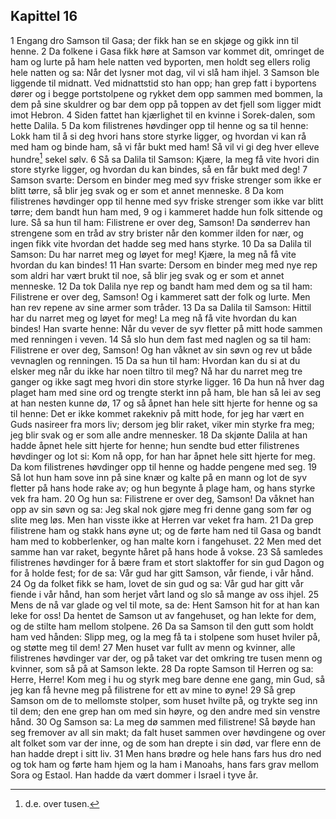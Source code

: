 ## Kapittel 16

1 Engang dro Samson til Gasa; der fikk han se en skjøge og gikk inn til henne.
2 Da folkene i Gasa fikk høre at Samson var kommet dit, omringet de ham og lurte på ham hele natten ved byporten, men holdt seg ellers rolig hele natten og sa: Når det lysner mot dag, vil vi slå ham ihjel.
3 Samson ble liggende til midnatt. Ved midnattstid sto han opp; han grep fatt i byportens dører og i begge portstolpene og rykket dem opp sammen med bommen, la dem på sine skuldrer og bar dem opp på toppen av det fjell som ligger midt imot Hebron.
4 Siden fattet han kjærlighet til en kvinne i Sorek-dalen, som hette Dalila.
5 Da kom filistrenes høvdinger opp til henne og sa til henne: Lokk ham til å si deg hvori hans store styrke ligger, og hvordan vi kan rå med ham og binde ham, så vi får bukt med ham! Så vil vi gi deg hver elleve hundre[^1] sekel sølv.
6 Så sa Dalila til Samson: Kjære, la meg få vite hvori din store styrke ligger, og hvordan du kan bindes, så en får bukt med deg!
7 Samson svarte: Dersom en binder meg med syv friske strenger som ikke er blitt tørre, så blir jeg svak og er som et annet menneske.
8 Da kom filistrenes høvdinger opp til henne med syv friske strenger som ikke var blitt tørre; dem bandt hun ham med,
9 og i kammeret hadde hun folk sittende og lure. Så sa hun til ham: Filistrene er over deg, Samson! Da sønderrev han strengene som en tråd av stry brister når den kommer ilden for nær, og ingen fikk vite hvordan det hadde seg med hans styrke.
10 Da sa Dalila til Samson: Du har narret meg og løyet for meg! Kjære, la meg nå få vite hvordan du kan bindes!
11 Han svarte: Dersom en binder meg med nye rep som aldri har vært brukt til noe, så blir jeg svak og er som et annet menneske.
12 Da tok Dalila nye rep og bandt ham med dem og sa til ham: Filistrene er over deg, Samson! Og i kammeret satt der folk og lurte. Men han rev repene av sine armer som tråder.
13 Da sa Dalila til Samson: Hittil har du narret meg og løyet for meg! La meg nå få vite hvordan du kan bindes! Han svarte henne: Når du vever de syv fletter på mitt hode sammen med renningen i veven.
14 Så slo hun dem fast med naglen og sa til ham: Filistrene er over deg, Samson! Og han våknet av sin søvn og rev ut både vevnaglen og renningen.
15 Da sa hun til ham: Hvordan kan du si at du elsker meg når du ikke har noen tiltro til meg? Nå har du narret meg tre ganger og ikke sagt meg hvori din store styrke ligger.
16 Da hun nå hver dag plaget ham med sine ord og trengte sterkt inn på ham, ble han så lei av seg at han nesten kunne dø,
17 og så åpnet han hele sitt hjerte for henne og sa til henne: Det er ikke kommet rakekniv på mitt hode, for jeg har vært en Guds nasireer fra mors liv; dersom jeg blir raket, viker min styrke fra meg; jeg blir svak og er som alle andre mennesker.
18 Da skjønte Dalila at han hadde åpnet hele sitt hjerte for henne; hun sendte bud etter filistrenes høvdinger og lot si: Kom nå opp, for han har åpnet hele sitt hjerte for meg. Da kom filistrenes høvdinger opp til henne og hadde pengene med seg.
19 Så lot hun ham sove inn på sine knær og kalte på en mann og lot de syv fletter på hans hode rake av; og hun begynte å plage ham, og hans styrke vek fra ham.
20 Og hun sa: Filistrene er over deg, Samson! Da våknet han opp av sin søvn og sa: Jeg skal nok gjøre meg fri denne gang som før og slite meg løs. Men han visste ikke at Herren var veket fra ham.
21 Da grep filistrene ham og stakk hans øyne ut; og de førte ham ned til Gasa og bandt ham med to kobberlenker, og han malte korn i fangehuset.
22 Men med det samme han var raket, begynte håret på hans hode å vokse.
23 Så samledes filistrenes høvdinger for å bære fram et stort slaktoffer for sin gud Dagon og for å holde fest; for de sa: Vår gud har gitt Samson, vår fiende, i vår hånd.
24 Og da folket fikk se ham, lovet de sin gud og sa: Vår gud har gitt vår fiende i vår hånd, han som herjet vårt land og slo så mange av oss ihjel.
25 Mens de nå var glade og vel til mote, sa de: Hent Samson hit for at han kan leke for oss! Da hentet de Samson ut av fangehuset, og han lekte for dem, og de stilte ham mellom stolpene.
26 Da sa Samson til den gutt som holdt ham ved hånden: Slipp meg, og la meg få ta i stolpene som huset hviler på, og støtte meg til dem!
27 Men huset var fullt av menn og kvinner, alle filistrenes høvdinger var der, og på taket var det omkring tre tusen menn og kvinner, som så på at Samson lekte.
28 Da ropte Samson til Herren og sa: Herre, Herre! Kom meg i hu og styrk meg bare denne ene gang, min Gud, så jeg kan få hevne meg på filistrene for ett av mine to øyne!
29 Så grep Samson om de to mellomste stolper, som huset hvilte på, og trykte seg inn til dem; den ene grep han om med sin høyre, og den andre med sin venstre hånd.
30 Og Samson sa: La meg dø sammen med filistrene! Så bøyde han seg fremover av all sin makt; da falt huset sammen over høvdingene og over alt folket som var der inne, og de som han drepte i sin død, var flere enn de han hadde drept i sitt liv.
31 Men hans brødre og hele hans fars hus dro ned og tok ham og førte ham hjem og la ham i Manoahs, hans fars grav mellom Sora og Estaol. Han hadde da vært dommer i Israel i tyve år.

[^1]:  d.e. over tusen.
